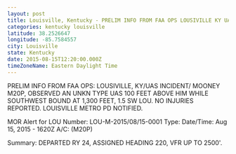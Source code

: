 ```yaml
---
layout: post
title: Louisville, Kentucky - PRELIM INFO FROM FAA OPS LOUSIVILLE KY UAS INCIDENT MOONEY M20P OBSERVED AN UNKN TYPE
categories: kentucky louisville
latitude: 38.2526647
longitude: -85.7584557
city: Louisville
state: Kentucky
date: 2015-08-15T12:20:00.000Z
timeZoneName: Eastern Daylight Time
---
```


PRELIM INFO FROM FAA OPS: LOUSIVILLE, KY/UAS INCIDENT/ MOONEY M20P, OBSERVED AN UNKN TYPE UAS 100 FEET ABOVE HIM WHILE SOUTHWEST BOUND AT 1,300 FEET, 1.5 SW LOU. NO INJURIES REPORTED. LOUISVILLE METRO PD NOTIFIED.


MOR Alert for LOU
Number: LOU-M-2015/08/15-0001
Type: 
Date/Time: Aug 15, 2015 - 1620Z
A/C: (M20P)

Summary: DEPARTED RY 24, ASSIGNED HEADING 220, VFR UP TO 2500'. 